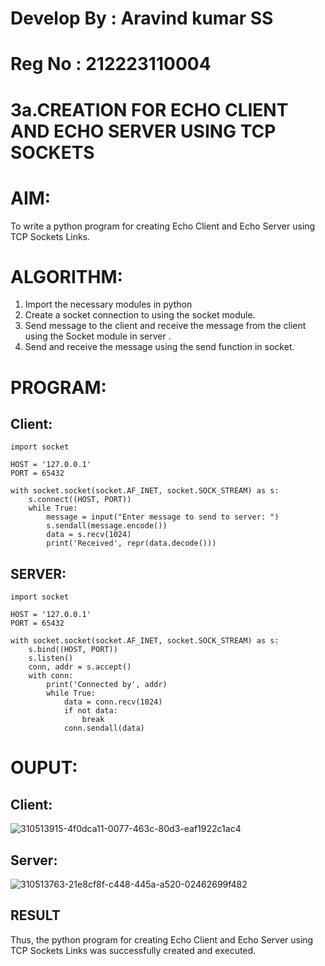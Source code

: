 # Develop By : Aravind kumar SS
# Reg No : 212223110004
# 3a.CREATION FOR ECHO CLIENT AND ECHO SERVER USING TCP SOCKETS
# AIM:
To write a python program for creating Echo Client and Echo Server using TCP
Sockets Links.
# ALGORITHM:
1. Import the necessary modules in python
2. Create a socket connection to using the socket module.
3. Send message to the client and receive the message from the client using the Socket module in
 server .
4. Send and receive the message using the send function in socket.
# PROGRAM:
## Client:
```
import socket

HOST = '127.0.0.1'  
PORT = 65432        

with socket.socket(socket.AF_INET, socket.SOCK_STREAM) as s:
    s.connect((HOST, PORT))
    while True:
        message = input("Enter message to send to server: ")
        s.sendall(message.encode())
        data = s.recv(1024)
        print('Received', repr(data.decode()))
```
## SERVER:
```
import socket

HOST = '127.0.0.1'  
PORT = 65432       

with socket.socket(socket.AF_INET, socket.SOCK_STREAM) as s:
    s.bind((HOST, PORT))
    s.listen()
    conn, addr = s.accept()
    with conn:
        print('Connected by', addr)
        while True:
            data = conn.recv(1024)
            if not data:
                break
            conn.sendall(data)
```
# OUPUT:
## Client:
![310513915-4f0dca11-0077-463c-80d3-eaf1922c1ac4](https://github.com/820NaveenKumar208/3a.Sockets_Creation_for_Echo_Client_and_Echo_Server/assets/154746066/2fb0e697-3b42-4fae-ad85-101b9cffe46f)

## Server:
![310513763-21e8cf8f-c448-445a-a520-02462699f482](https://github.com/820NaveenKumar208/3a.Sockets_Creation_for_Echo_Client_and_Echo_Server/assets/154746066/a2797d47-5450-40a4-898a-6cd920ced38e)

## RESULT
Thus, the python program for creating Echo Client and Echo Server using TCP Sockets Links 
was successfully created and executed.
